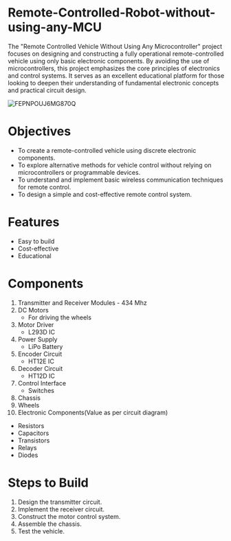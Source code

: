 # Remote-Controlled-Robot-without-using-any-MCU
The "Remote Controlled Vehicle Without Using Any Microcontroller" project focuses on designing and constructing a fully operational remote-controlled vehicle using only basic electronic components.
By avoiding the use of microcontrollers, this project emphasizes the core principles of electronics and control systems. 
It serves as an excellent educational platform for those looking to deepen their understanding of fundamental electronic concepts and practical circuit design.

![FEPNPOUJ6MG870Q](https://github.com/monil667/Remote-Controlled-Robot-without-using-any-MCU/assets/114842275/736e9c70-7f97-4a8e-950f-798a0e5c177a)

# Objectives
- To create a remote-controlled vehicle using discrete electronic components.
- To explore alternative methods for vehicle control without relying on microcontrollers or programmable devices.
- To understand and implement basic wireless communication techniques for remote control.
- To design a simple and cost-effective remote control system.

# Features

- Easy to build
- Cost-effective
- Educational

# Components

1. Transmitter and Receiver Modules - 434 Mhz
2. DC Motors
   - For driving the wheels
3. Motor Driver
   - L293D IC
4. Power Supply
   - LiPo Battery
5. Encoder Circuit
   - HT12E IC
6. Decoder Circuit
   - HT12D IC
7. Control Interface
   - Switches
8. Chassis
9. Wheels 
10. Electronic Components(Value as per circuit diagram)
   - Resistors
   - Capacitors
   - Transistors
   - Relays
   - Diodes

# Steps to Build

1. Design the transmitter circuit.
2. Implement the receiver circuit.
3. Construct the motor control system.
4. Assemble the chassis.
5. Test the vehicle.





